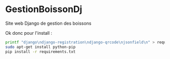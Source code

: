 # GestionBoissonDj
Site web Django de gestion des boissons

Ok donc pour l'install :

```bash
printf "django\ndjango-registration\ndjango-qrcode\njsonfield\n" > requirements.txt
sudo apt-get install python-pip
pip install -r requirements.txt
```
